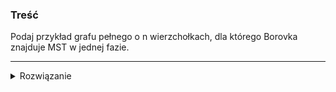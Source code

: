 ### Treść
Podaj przykład grafu pełnego o n wierzchołkach, dla którego Borovka znajduje
MST w jednej fazie.

------
<details><summary>Rozwiązanie</summary>

Graf w którym istnieje cykl rosnących wag krawędzi oraz krawędzie poza tym cyklem mają wagi ![](https://i.imgur.com/grmmky4.png)

![](https://i.imgur.com/pOLQFOR.png)
<p>
